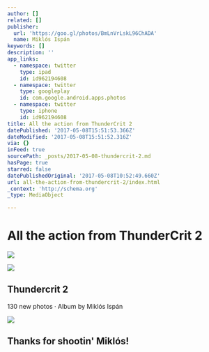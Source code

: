 ```yaml
---
author: []
related: []
publisher:
  url: 'https://goo.gl/photos/BmLnVrLskL96ChADA'
  name: Miklós Ispán
keywords: []
description: ''
app_links:
  - namespace: twitter
    type: ipad
    id: id962194608
  - namespace: twitter
    type: googleplay
    id: com.google.android.apps.photos
  - namespace: twitter
    type: iphone
    id: id962194608
title: All the action from ThunderCrit 2
datePublished: '2017-05-08T15:51:53.366Z'
dateModified: '2017-05-08T15:51:52.316Z'
via: {}
inFeed: true
sourcePath: _posts/2017-05-08-thundercrit-2.md
hasPage: true
starred: false
datePublishedOriginal: '2017-05-08T10:52:49.660Z'
url: all-the-action-from-thundercrit-2/index.html
_context: 'http://schema.org'
_type: MediaObject

---
```

# All the action from ThunderCrit 2
![](https://the-grid-user-content.s3-us-west-2.amazonaws.com/91b6ce4d-c0aa-4097-ba4f-f4d403db0ba9.jpg)

<article style=""><img src="https://s3-us-west-2.amazonaws.com/the-grid-img/p/7b2267920b06b9d088c520b389eb2ea9ee8b79e4" /><h1>Thundercrit 2</h1><p>130 new photos · Album by Miklós Ispán</p></article>

![](https://the-grid-user-content.s3-us-west-2.amazonaws.com/d6436e81-54a4-4531-b598-de4f1185e76a.jpg)

## Thanks for shootin' Miklós!